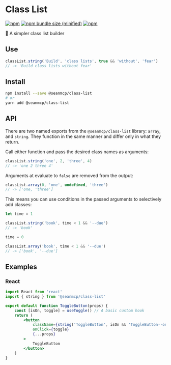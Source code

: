 # Class List

[![npm](https://img.shields.io/npm/v/@seanmcp/class-list.svg)](https://npmjs.com/package/@seanmcp/class-list) [![npm bundle size (minified)](https://img.shields.io/bundlephobia/min/@seanmcp/class-list.svg)](https://npmjs.com/package/@seanmcp/class-list) [![npm](https://img.shields.io/npm/dt/@seanmcp/class-list.svg)](https://npmjs.com/package/@seanmcp/class-list)

🦆 A simpler class list builder

## Use

```js
classList.string('Build', 'class lists', true && 'without', 'fear')
// -> 'Build class lists without fear'
```

## Install

```sh
npm install --save @seanmcp/class-list
# or
yarn add @seanmcp/class-list
```

## API

There are two named exports from the `@seanmcp/class-list` library: `array`, and `string`. They function in the same manner and differ only in what they return.

Call either function and pass the desired class names as arguments:

```js
classList.string('one', 2, 'three', 4)
// -> 'one 2 three 4'
```

Arguments at evaluate to `false` are removed from the output:

```js
classList.array(0, 'one', undefined, 'three')
// -> ['one, 'three']
```

This means you can use conditions in the passed arguments to selectively add classes:

```js
let time = 1

classList.string('book', time < 1 && '--due')
// -> 'book'

time = 0

classList.array('book', time < 1 && '--due')
// -> ['book', '--due']
```

## Examples

### React

```jsx
import React from 'react'
import { string } from '@seanmcp/class-list'

export default function ToggleButton(props) {
    const [isOn, toggle] = useToggle() // A basic custom hook
    return (
        <button
            className={string('ToggleButton', isOn && 'ToggleButton--on')}
            onClick={toggle}
            {...props}
        >
            ToggleButton
        </button>
    )
}
```
